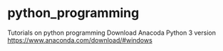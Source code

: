 # python_programming
Tutorials on python programming
Download Anacoda Python 3 version https://www.anaconda.com/download/#windows
